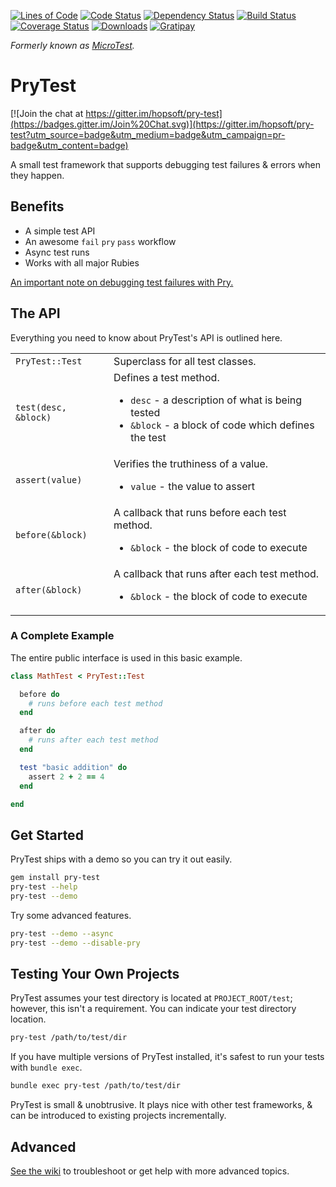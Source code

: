 [![Lines of Code](http://img.shields.io/badge/lines_of_code-445-brightgreen.svg?style=flat)](http://blog.codinghorror.com/the-best-code-is-no-code-at-all/)
[![Code Status](http://img.shields.io/codeclimate/github/hopsoft/pry-test.svg?style=flat)](https://codeclimate.com/github/hopsoft/pry-test)
[![Dependency Status](http://img.shields.io/gemnasium/hopsoft/pry-test.svg?style=flat)](https://gemnasium.com/hopsoft/pry-test)
[![Build Status](http://img.shields.io/travis/hopsoft/pry-test.svg?style=flat)](https://travis-ci.org/hopsoft/pry-test)
[![Coverage Status](https://img.shields.io/coveralls/hopsoft/pry-test.svg?style=flat)](https://coveralls.io/r/hopsoft/pry-test?branch=master)
[![Downloads](http://img.shields.io/gem/dt/pry-test.svg?style=flat)](http://rubygems.org/gems/pry-test)
[![Gratipay](http://img.shields.io/gratipay/hopsoft.svg?style=flat)](https://gratipay.com/hopsoft/)

_Formerly known as [MicroTest](https://rubygems.org/gems/micro_test)._

# PryTest

[![Join the chat at https://gitter.im/hopsoft/pry-test](https://badges.gitter.im/Join%20Chat.svg)](https://gitter.im/hopsoft/pry-test?utm_source=badge&utm_medium=badge&utm_campaign=pr-badge&utm_content=badge)

A small test framework that supports debugging test failures & errors when they happen.

## Benefits

* A simple test API
* An awesome `fail` `pry` `pass` workflow
* Async test runs
* Works with all major Rubies

[An important note on debugging test failures with Pry.](https://github.com/hopsoft/pry-test/wiki/Debug-Test-Failures-with-Pry#gemfile-considerations)

## The API

Everything you need to know about PryTest's API is outlined here.

<table>
  <tr>
    <td><code>PryTest::Test</code></td>
    <td>Superclass for all test classes.</td>
  </tr>
  <tr>
    <td><code>test(desc, &block)</code></td>
    <td>
      Defines a test method.
      <ul>
        <li><code>desc</code> - a description of what is being tested</li>
        <li><code>&block</code> - a block of code which defines the test</li>
      </ul>
    </td>
  </tr>
  <tr>
    <td><code>assert(value)</code></td>
    <td>
      Verifies the truthiness of a value.
      <ul>
        <li><code>value</code> - the value to assert</li>
      </ul>
    </td>
  </tr>
  <tr>
    <td><code>before(&block)</code></td>
    <td>
      A callback that runs before each test method.
      <ul>
        <li><code>&block</code> - the block of code to execute</li>
      </ul>
    </td>
  </tr>
  <tr>
    <td><code>after(&block)</code></td>
    <td>
      A callback that runs after each test method.
      <ul>
        <li><code>&block</code> - the block of code to execute</li>
      </ul>
    </td>
  </tr>
</table>

### A Complete Example

The entire public interface is used in this basic example.

```ruby
class MathTest < PryTest::Test

  before do
    # runs before each test method
  end

  after do
    # runs after each test method
  end

  test "basic addition" do
    assert 2 + 2 == 4
  end

end
```

## Get Started

PryTest ships with a demo so you can try it out easily.

```sh
gem install pry-test
pry-test --help
pry-test --demo
```

Try some advanced features.

```sh
pry-test --demo --async
pry-test --demo --disable-pry
```

## Testing Your Own Projects

PryTest assumes your test directory is located at `PROJECT_ROOT/test`;
however, this isn't a requirement. You can indicate your test directory location.

```sh
pry-test /path/to/test/dir
```

If you have multiple versions of PryTest installed,
it's safest to run your tests with `bundle exec`.

```sh
bundle exec pry-test /path/to/test/dir
```

PryTest is small & unobtrusive.
It plays nice with other test frameworks, & can be introduced to existing projects incrementally.

## Advanced

[See the wiki](https://github.com/hopsoft/pry-test/wiki)
to troubleshoot or get help with more advanced topics.
